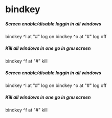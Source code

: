 # bindkey

##### Screen enable/disable loggin in all windows

   bindkey  ^l at "#" log on   bindkey ^o at "#" log off

##### Kill all windows in one go in  gnu screen

   bindkey  ^f at "#" kill

##### Screen enable/disable loggin in all windows

   bindkey  ^l at "#" log on   bindkey ^o at "#" log off

##### Kill all windows in one go in  gnu screen

   bindkey  ^f at "#" kill
